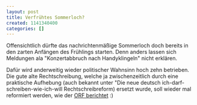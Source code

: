 ```yaml
---
layout: post
title: Verfrühtes Sommerloch?
created: 1141340400
categories: []
---
```

Offensichtlich dürfte das nachrichtenmäßige Sommerloch doch bereits in den zarten Anfängen des Frühlings starten. Denn anders lassen sich Meldungen ala "Konzertabbruch nach Handyklingeln" nicht erklären.

Dafür wird anderweitig wieder politischer Wahnsinn hoch zehn betrieben. Die gute alte Rechtschreibung, welche ja zwischenzeitlich durch eine praktische Aufhebung (auch bekannt unter "Die neue deutsch ich-darf-schreiben-wie-ich-will Rechtschreibreform) ersetzt wurde, soll wieder mal reformiert werden, wie der <a href="http://orf.at/060303-97062/index.html">ORF berichtet</a> :)
